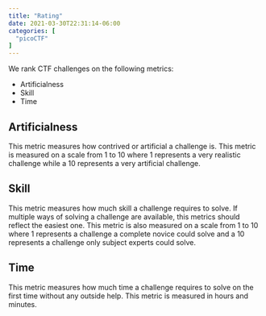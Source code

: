 ```yaml
---
title: "Rating"
date: 2021-03-30T22:31:14-06:00
categories: [
  "picoCTF"
]
---
```


We rank CTF challenges on the following metrics:
* Artificialness
* Skill
* Time

## Artificialness
This metric measures how contrived or artificial a challenge is. This metric is
measured on a scale from 1 to 10 where 1 represents a very realistic challenge
while a 10 represents a very artificial challenge.

## Skill
This metric measures how much skill a challenge requires to solve. If multiple
ways of solving a challenge are available, this metrics should reflect the easiest
one. This metric is also measured on a scale from 1 to 10 where 1 represents a
challenge a complete novice could solve and a 10 represents a challenge only subject
experts could solve.

## Time
This metric measures how much time a challenge requires to solve on the first time
without any outside help. This metric is measured in hours and minutes.
